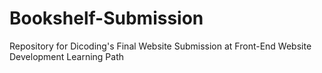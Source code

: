 # Bookshelf-Submission
Repository for Dicoding's Final Website Submission at Front-End Website Development Learning Path
